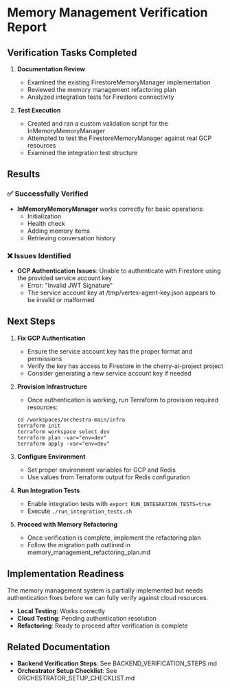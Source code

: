 # Memory Management Verification Report

## Verification Tasks Completed

1. **Documentation Review**
   - Examined the existing FirestoreMemoryManager implementation
   - Reviewed the memory management refactoring plan
   - Analyzed integration tests for Firestore connectivity

2. **Test Execution**
   - Created and ran a custom validation script for the InMemoryMemoryManager
   - Attempted to test the FirestoreMemoryManager against real GCP resources
   - Examined the integration test structure

## Results

### ✅ Successfully Verified

- **InMemoryMemoryManager** works correctly for basic operations:
  - Initialization
  - Health check
  - Adding memory items
  - Retrieving conversation history

### ❌ Issues Identified

- **GCP Authentication Issues**: Unable to authenticate with Firestore using the provided service account key
  - Error: "Invalid JWT Signature"
  - The service account key at /tmp/vertex-agent-key.json appears to be invalid or malformed

## Next Steps

1. **Fix GCP Authentication**
   - Ensure the service account key has the proper format and permissions
   - Verify the key has access to Firestore in the cherry-ai-project project
   - Consider generating a new service account key if needed

2. **Provision Infrastructure**
   - Once authentication is working, run Terraform to provision required resources:
   ```
   cd /workspaces/orchestra-main/infra
   terraform init
   terraform workspace select dev
   terraform plan -var="env=dev"
   terraform apply -var="env=dev"
   ```

3. **Configure Environment**
   - Set proper environment variables for GCP and Redis
   - Use values from Terraform output for Redis configuration

4. **Run Integration Tests**
   - Enable integration tests with `export RUN_INTEGRATION_TESTS=true`
   - Execute `./run_integration_tests.sh`

5. **Proceed with Memory Refactoring**
   - Once verification is complete, implement the refactoring plan
   - Follow the migration path outlined in memory_management_refactoring_plan.md

## Implementation Readiness

The memory management system is partially implemented but needs authentication fixes before we can fully verify against cloud resources.

- **Local Testing**: Works correctly
- **Cloud Testing**: Pending authentication resolution
- **Refactoring**: Ready to proceed after verification is complete

## Related Documentation

- **Backend Verification Steps**: See BACKEND_VERIFICATION_STEPS.md
- **Orchestrator Setup Checklist**: See ORCHESTRATOR_SETUP_CHECKLIST.md
